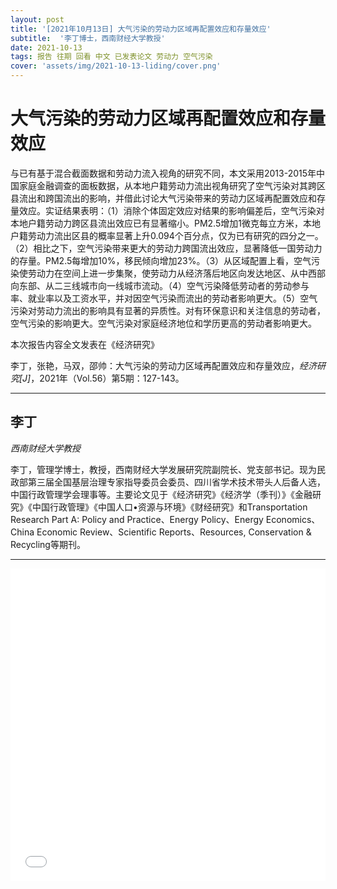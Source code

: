 ```yaml
---
layout: post
title: '[2021年10月13日] 大气污染的劳动力区域再配置效应和存量效应'
subtitle:  '李丁博士，西南财经大学教授'
date: 2021-10-13
tags: 报告 往期 回看 中文 已发表论文 劳动力 空气污染
cover: 'assets/img/2021-10-13-liding/cover.png'
---
```


# 大气污染的劳动力区域再配置效应和存量效应

与已有基于混合截面数据和劳动力流入视角的研究不同，本文采用2013-2015年中国家庭金融调查的面板数据，从本地户籍劳动力流出视角研究了空气污染对其跨区县流出和跨国流出的影响，并借此讨论大气污染带来的劳动力区域再配置效应和存量效应。实证结果表明：（1）消除个体固定效应对结果的影响偏差后，空气污染对本地户籍劳动力跨区县流出效应已有显著缩小。PM2.5增加1微克每立方米，本地户籍劳动力流出区县的概率显著上升0.094个百分点，仅为已有研究的四分之一。（2）相比之下，空气污染带来更大的劳动力跨国流出效应，显著降低一国劳动力的存量。PM2.5每增加10%，移民倾向增加23%。（3）从区域配置上看，空气污染使劳动力在空间上进一步集聚，使劳动力从经济落后地区向发达地区、从中西部向东部、从二三线城市向一线城市流动。（4）空气污染降低劳动者的劳动参与率、就业率以及工资水平，并对因空气污染而流出的劳动者影响更大。（5）空气污染对劳动力流出的影响具有显著的异质性。对有环保意识和关注信息的劳动者，空气污染的影响更大。空气污染对家庭经济地位和学历更高的劳动者影响更大。

本次报告内容全文发表在《经济研究》

李丁，张艳，马双，邵帅：大气污染的劳动力区域再配置效应和存量效应，*经济研究[J]*，2021年（Vol.56）第5期：127-143。

----------

## 李丁

*西南财经大学教授*

李丁，管理学博士，教授，西南财经大学发展研究院副院长、党支部书记。现为民政部第三届全国基层治理专家指导委员会委员、四川省学术技术带头人后备人选，中国行政管理学会理事等。主要论文见于《经济研究》《经济学（季刊）》《金融研究》《中国行政管理》《中国人口•资源与环境》《财经研究》和Transportation Research Part A: Policy and Practice、Energy Policy、Energy Economics、China Economic Review、Scientific Reports、Resources, Conservation & Recycling等期刊。

-----------

<iframe style="width: 100%;height: 500px;" src="//player.bilibili.com/player.html?aid=633557068&bvid=BV1Jb4y1Y7Zt&cid=424758894&page=1" scrolling="no" border="0" frameborder="no" framespacing="0" allowfullscreen="true"> </iframe>